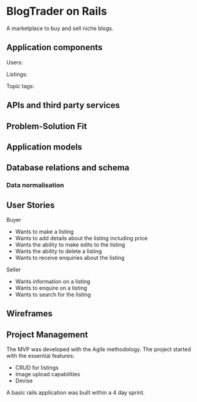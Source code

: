 # BlogTrader on Rails

A marketplace to buy and sell niche blogs.

## Application components

Users: 

Listings:

Topic tags:


## APIs and third party services

## Problem-Solution Fit

## Application models

## Database relations and schema

### Data normalisation

## User Stories

Buyer
* Wants to make a listing
* Wants to add details about the listing including price
* Wants the ability to make edits to the listing
* Wants the ability to delete a listing
* Wants to receive enquiries about the listing

Seller
* Wants information on a listing
* Wants to enquire on a listing
* Wants to search for the listing

## Wireframes

## Project Management

The MVP was developed with the Agile methodology. The project started with the essential features:

* CRUD for listings
* Image upload capabilities
* Devise

A basic rails application was built within a 4 day sprint.

